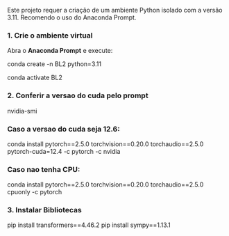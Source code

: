 Este projeto requer a criação de um ambiente Python isolado com a versão 3.11. 
Recomendo o uso do Anaconda Prompt.

### 1. Crie o ambiente virtual

Abra o **Anaconda Prompt** e execute:

conda create -n BL2 python=3.11

conda activate BL2

### 2. Conferir a versao do cuda pelo prompt

nvidia-smi

### Caso a versao do cuda seja 12.6:

conda install pytorch==2.5.0 torchvision==0.20.0 torchaudio==2.5.0 pytorch-cuda=12.4 -c pytorch -c nvidia

### Caso nao tenha CPU:

conda install pytorch==2.5.0 torchvision==0.20.0 torchaudio==2.5.0 cpuonly -c pytorch

### 3. Instalar Bibliotecas

pip install transformers==4.46.2
pip install sympy==1.13.1
